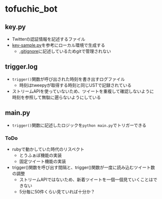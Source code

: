 # tofuchic_bot
## key.py
* Twitterの認証情報を記述するファイル
* [key-sample.py](./key-sample.py)を参考にローカル環境で生成する
    * [.gitignore](./.gitignore)に記述しているためgitで管理されない

## trigger.log
* `trigger()`関数が呼び出された時刻を書き出すログファイル
    * 時刻はtweepyが取得する時刻と同じUSTで記録されている
* ストリームAPIを使っていないため、ツイートを重複して確認しないように時刻を参照して無駄に遡らないようにしている

## main.py
* `trigger()`関数に記述したロジックを`python main.py`でトリガーできる

### ToDo
* rubyで動かしていた時代のリスペクト
    * とうふぁぼ機能の実装
    * 固定ツイート機能の実装
* trigger()関数を呼び出す間隔と、trigger()関数が一度に読み込むツイート数の調整
    * ストリームAPIではないため、新着ツイートを一個一個見ていくことはできない
    * 5分毎に50件くらい見ていれば十分か？
